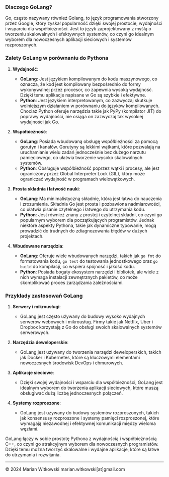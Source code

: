 ### Dlaczego GoLang?

Go, często nazywany również Golang, to język programowania stworzony przez Google, który zyskał popularność dzięki swojej prostocie, wydajności i wsparciu dla współbieżności. Jest to język zaprojektowany z myślą o tworzeniu skalowalnych i efektywnych systemów, co czyni go idealnym wyborem dla nowoczesnych aplikacji sieciowych i systemów rozproszonych.

### Zalety GoLang w porównaniu do Pythona

1. **Wydajność**:
   - **GoLang**: Jest językiem kompilowanym do kodu maszynowego, co oznacza, że kod jest kompilowany bezpośrednio do formy wykonywalnej przez procesor, co zapewnia wysoką wydajność. Dzięki temu aplikacje napisane w Go są szybkie i efektywne.
   - **Python**: Jest językiem interpretowanym, co zazwyczaj skutkuje wolniejszym działaniem w porównaniu do języków kompilowanych. Chociaż Python oferuje narzędzia takie jak PyPy (kompilator JIT) do poprawy wydajności, nie osiąga on zazwyczaj tak wysokiej wydajności jak Go.

2. **Współbieżność**:
   - **GoLang**: Posiada wbudowaną obsługę współbieżności za pomocą gorutyn i kanałów. Gorutyny są lekkimi wątkami, które pozwalają na uruchamianie wielu zadań jednocześnie bez dużego narzutu pamięciowego, co ułatwia tworzenie wysoko skalowalnych systemów.
   - **Python**: Obsługuje współbieżność poprzez wątki i procesy, ale jest ograniczony przez Global Interpreter Lock (GIL), który może ograniczać wydajność w programach wielowątkowych.

3. **Prosta składnia i łatwość nauki**:
   - **GoLang**: Ma minimalistyczną składnię, która jest łatwa do nauczenia i zrozumienia. Składnia Go jest prosta i pozbawiona nadmiarowości, co ułatwia pisanie czytelnego i łatwego do utrzymania kodu.
   - **Python**: Jest również znany z prostej i czytelnej składni, co czyni go popularnym wyborem dla początkujących programistów. Jednak niektóre aspekty Pythona, takie jak dynamiczne typowanie, mogą prowadzić do trudnych do zdiagnozowania błędów w dużych projektach.

4. **Wbudowane narzędzia**:
   - **GoLang**: Oferuje wiele wbudowanych narzędzi, takich jak `go fmt` do formatowania kodu, `go test` do testowania jednostkowego oraz `go build` do kompilacji, co wspiera spójność i jakość kodu.
   - **Python**: Posiada bogaty ekosystem narzędzi i bibliotek, ale wiele z nich wymaga instalacji zewnętrznych pakietów, co może skomplikować proces zarządzania zależnościami.

### Przykłady zastosowań GoLang

1. **Serwery i mikrousługi**:
   - GoLang jest często używany do budowy wysoko wydajnych serwerów webowych i mikrousług. Firmy takie jak Netflix, Uber i Dropbox korzystają z Go do obsługi swoich skalowalnych systemów serwerowych.

2. **Narzędzia deweloperskie**:
   - GoLang jest używany do tworzenia narzędzi deweloperskich, takich jak Docker i Kubernetes, które są kluczowymi elementami nowoczesnych środowisk DevOps i chmurowych.

3. **Aplikacje sieciowe**:
   - Dzięki swojej wydajności i wsparciu dla współbieżności, GoLang jest idealnym wyborem do tworzenia aplikacji sieciowych, które muszą obsługiwać dużą liczbę jednoczesnych połączeń.

4. **Systemy rozproszone**:
   - GoLang jest używany do budowy systemów rozproszonych, takich jak konsensusy rozproszone i systemy pamięci rozproszonej, które wymagają niezawodnej i efektywnej komunikacji między wieloma węzłami.

GoLang łączy w sobie prostotę Pythona z wydajnością i współbieżnością C++, co czyni go atrakcyjnym wyborem dla nowoczesnych programistów. Dzięki temu można tworzyć skalowalne i wydajne aplikacje, które są łatwe do utrzymania i rozwijania.

---
© 2024 Marian Witkowski marian.witkowski[at]gmail.com